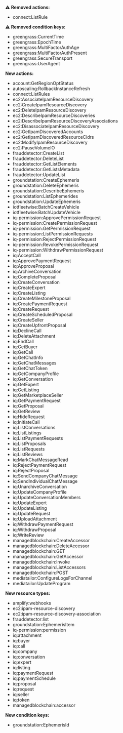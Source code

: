 :warning: **Removed actions:**

- connect:ListRule

:warning: **Removed condition keys:**

- greengrass:CurrentTime
- greengrass:EpochTime
- greengrass:MultiFactorAuthAge
- greengrass:MultiFactorAuthPresent
- greengrass:SecureTransport
- greengrass:UserAgent

**New actions:**

- account:GetRegionOptStatus
- autoscaling:RollbackInstanceRefresh
- connect:ListRules
- ec2:AssociateIpamResourceDiscovery
- ec2:CreateIpamResourceDiscovery
- ec2:DeleteIpamResourceDiscovery
- ec2:DescribeIpamResourceDiscoveries
- ec2:DescribeIpamResourceDiscoveryAssociations
- ec2:DisassociateIpamResourceDiscovery
- ec2:GetIpamDiscoveredAccounts
- ec2:GetIpamDiscoveredResourceCidrs
- ec2:ModifyIpamResourceDiscovery
- ec2:PauseVolumeIO
- frauddetector:CreateList
- frauddetector:DeleteList
- frauddetector:GetListElements
- frauddetector:GetListsMetadata
- frauddetector:UpdateList
- groundstation:CreateEphemeris
- groundstation:DeleteEphemeris
- groundstation:DescribeEphemeris
- groundstation:ListEphemerides
- groundstation:UpdateEphemeris
- iotfleetwise:BatchCreateVehicle
- iotfleetwise:BatchUpdateVehicle
- iq-permission:ApprovePermissionRequest
- iq-permission:CreatePermissionRequest
- iq-permission:GetPermissionRequest
- iq-permission:ListPermissionRequests
- iq-permission:RejectPermissionRequest
- iq-permission:RevokePermissionRequest
- iq-permission:WithdrawPermissionRequest
- iq:AcceptCall
- iq:ApprovePaymentRequest
- iq:ApproveProposal
- iq:ArchiveConversation
- iq:CompleteProposal
- iq:CreateConversation
- iq:CreateExpert
- iq:CreateListing
- iq:CreateMilestoneProposal
- iq:CreatePaymentRequest
- iq:CreateRequest
- iq:CreateScheduledProposal
- iq:CreateSeller
- iq:CreateUpfrontProposal
- iq:DeclineCall
- iq:DeleteAttachment
- iq:EndCall
- iq:GetBuyer
- iq:GetCall
- iq:GetChatInfo
- iq:GetChatMessages
- iq:GetChatToken
- iq:GetCompanyProfile
- iq:GetConversation
- iq:GetExpert
- iq:GetListing
- iq:GetMarketplaceSeller
- iq:GetPaymentRequest
- iq:GetProposal
- iq:GetReview
- iq:HideRequest
- iq:InitiateCall
- iq:ListConversations
- iq:ListListings
- iq:ListPaymentRequests
- iq:ListProposals
- iq:ListRequests
- iq:ListReviews
- iq:MarkChatMessageRead
- iq:RejectPaymentRequest
- iq:RejectProposal
- iq:SendCompanyChatMessage
- iq:SendIndividualChatMessage
- iq:UnarchiveConversation
- iq:UpdateCompanyProfile
- iq:UpdateConversationMembers
- iq:UpdateExpert
- iq:UpdateListing
- iq:UpdateRequest
- iq:UploadAttachment
- iq:WithdrawPaymentRequest
- iq:WithdrawProposal
- iq:WriteReview
- managedblockchain:CreateAccessor
- managedblockchain:DeleteAccessor
- managedblockchain:GET
- managedblockchain:GetAccessor
- managedblockchain:Invoke
- managedblockchain:ListAccessors
- managedblockchain:POST
- mediatailor:ConfigureLogsForChannel
- mediatailor:UpdateProgram

**New resource types:**

- amplify:webhooks
- ec2:ipam-resource-discovery
- ec2:ipam-resource-discovery-association
- frauddetector:list
- groundstation:EphemerisItem
- iq-permission:permission
- iq:attachment
- iq:buyer
- iq:call
- iq:company
- iq:conversation
- iq:expert
- iq:listing
- iq:paymentRequest
- iq:paymentSchedule
- iq:proposal
- iq:request
- iq:seller
- iq:token
- managedblockchain:accessor

**New condition keys:**

- groundstation:EphemerisId
